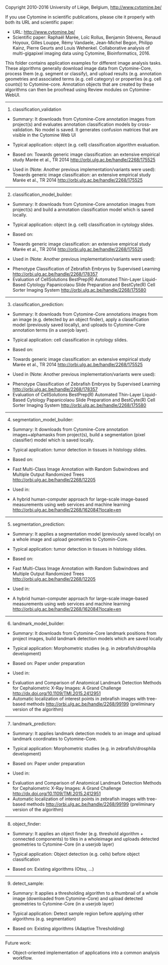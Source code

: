 Copyright 2010-2016 University of Liège, Belgium, http://www.cytomine.be/


If you use Cytomine in scientific publications, please cite it properly with both its URL and scientific paper:
- URL: http://www.cytomine.be/
- Scientific paper:
Raphaël Marée, Loïc Rollus, Benjamin Stévens, Renaud Hoyoux, Gilles Louppe, Rémy Vandaele, Jean-Michel Begon, Philipp Kainz, Pierre Geurts and Louis Wehenkel. Collaborative analysis of multi-gigapixel imaging data using Cytomine, Bioinformatics, 2016.


This folder contains application examples for different image analysis tasks.
These algorithms generally download image data from Cytomine-Core, process them
(e.g. segment or classify), and upload results (e.g. annotation geometries
and associated terms (e.g. cell category) or properties (e.g. cell counts))
to Cytomine-core. Annotation objects that are created by these algorithms can then
be proofread using Review modules on Cytomine-WebUI.


---------------------------------------------------------------------------------
1) classification_validation
* Summary: It downloads from Cytomine-Core annotation images from project(s) and evaluates annotation classification models by cross-validation. No model is saved. It generates confusion matrices that are visible in the Cytomine Web UI

* Typical application: object (e.g. cell) classification algorithm evaluation.

* Based on:
Towards generic image classification: an extensive empirical study
Marée et al., TR 2014 http://orbi.ulg.ac.be/handle/2268/175525

* Used in (Note: Another previous implementation/variants were used):
Towards generic image classification: an extensive empirical study
Marée et al., TR 2014 http://orbi.ulg.ac.be/handle/2268/175525

---------------------------------------------------------------------------------
2) classification_model_builder:

* Summary: It downloads from Cytomine-Core annotation images from project(s) and build a annotation classification model which is saved locally.

* Typical application: object (e.g. cell) classification in cytology slides.

* Based on:
- Towards generic image classification: an extensive empirical study
Marée et al., TR 2014 http://orbi.ulg.ac.be/handle/2268/175525

* Used in (Note: Another previous implementation/variants were used):
- Phenotype Classification of Zebrafish Embryos by Supervised Learning
http://orbi.ulg.ac.be/handle/2268/178357
- Evaluation of CellSolutions BestPrep(R) Automated Thin-Layer Liquid-Based Cytology Papanicolaou Slide Preparation and BestCyte(R) Cell Sorter Imaging System
http://orbi.ulg.ac.be/handle/2268/175580


---------------------------------------------------------------------------------
3) classification_prediction:

* Summary: It downloads from Cytomine-Core annotations images from an image (e.g. detected by an object finder), 
apply a classification model (previously saved locally), and  uploads to Cytomine-Core annotation 
terms (in a userjob layer).

* Typical application: cell classification in cytology slides.

* Based on:
- Towards generic image classification: an extensive empirical study
Marée et al., TR 2014 http://orbi.ulg.ac.be/handle/2268/175525

* Used in (Note: Another previous implementation/variants were used):
- Phenotype Classification of Zebrafish Embryos by Supervised Learning
http://orbi.ulg.ac.be/handle/2268/178357
- Evaluation of CellSolutions BestPrep(R) Automated Thin-Layer Liquid-Based Cytology Papanicolaou Slide Preparation and BestCyte(R) Cell Sorter Imaging System
http://orbi.ulg.ac.be/handle/2268/175580


---------------------------------------------------------------------------------
4) segmentation_model_builder:

* Summary: It downloads from Cytomine-Core annotation images+alphamasks from project(s), build a segmentation (pixel classifier) model which is saved locally.

* Typical application: tumor detection in tissues in histology slides.

* Based on:
- Fast Multi-Class Image Annotation with Random Subwindows and Multiple Output Randomized Trees
http://orbi.ulg.ac.be/handle/2268/12205

* Used in:
- A hybrid human-computer approach for large-scale image-based measurements using web services and machine learning
http://orbi.ulg.ac.be/handle/2268/162084?locale=en

---------------------------------------------------------------------------------
5) segmentation_prediction:

* Summary: It applies a segmentation model (previously saved locally) on a whole image and upload geometries to Cytomin-Core.

* Typical application: tumor detection in tissues in histology slides.

* Based on:
- Fast Multi-Class Image Annotation with Random Subwindows and Multiple Output Randomized Trees
http://orbi.ulg.ac.be/handle/2268/12205

* Used in:
- A hybrid human-computer approach for large-scale image-based measurements using web services and machine learning
http://orbi.ulg.ac.be/handle/2268/162084?locale=en


---------------------------------------------------------------------------------
6) landmark_model_builder:

* Summary: It downloads from Cytomine-Core landmark positions from project images, build landmark detection models which are saved locally

* Typical application: Morphometric studies (e.g. in zebrafish/drosphila development)

* Based on:
Paper under preparation

* Used in:
- Evaluation and Comparison of Anatomical Landmark Detection Methods for Cephalometric X-Ray Images: A Grand Challenge
http://dx.doi.org/10.1109/TMI.2015.2412951
- Automatic localization of interest points in zebrafish images with tree-based methods 
http://orbi.ulg.ac.be/handle/2268/99199 (preliminary version of the algorithm)

---------------------------------------------------------------------------------
7) landmark_prediction:

* Summary: It applies landmark detection models to an image and upload landmark coordinates to Cytomine-Core.

* Typical application: Morphometric studies (e.g. in zebrafish/drosphila development)

* Based on:
Paper under preparation

* Used in:
- Evaluation and Comparison of Anatomical Landmark Detection Methods for Cephalometric X-Ray Images: A Grand Challenge
http://dx.doi.org/10.1109/TMI.2015.2412951
- Automatic localization of interest points in zebrafish images with tree-based methods 
http://orbi.ulg.ac.be/handle/2268/99199 (preliminary version of the algorithm)

---------------------------------------------------------------------------------

8) object_finder:

* Summary: It applies an object finder (e.g. threshold algorithm + connected components) to
tiles in a wholeimage and uploads detected geometries to Cytomine-Core (in a userjob layer)

* Typical application: Object detection (e.g. cells) before object classification

* Based on:
Existing algorithms (Otsu, ...)


---------------------------------------------------------------------------------

9) detect_sample:

* Summary: It applies a thresholding algorithm to a thumbnail of a whole image (downloaded
from Cytomine-Core) and upload detected geometries to Cytomine-Core (in a userjob layer)

* Typical application: Detect sample region before applying other algorithms (e.g. segmentation)

* Based on:
Existing algorithms (Adaptive Thresholding)


---------------------------------------------------------------------------------


Future work:
- Object-oriented implementation of applications into a common analysis workflow.
